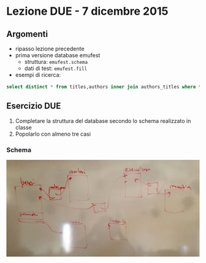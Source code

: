 # Lezione DUE - 7 dicembre 2015

## Argomenti

  * ripasso lezione precedente
  * prima versione database emufest
    * struttura: `emufest.schema`
    * dati di test: `emufest.fill`
  * esempi di ricerca:
  ```sql
  select distinct * from titles,authors inner join authors_titles where titles.id = authors_titles.title_id and authors.id = authors_titles.author_id and authors.last = "Cerioni";
  ```

## Esercizio DUE

  1. Completare la struttura del database secondo lo schema realizzato in classe
  2. Popolarlo con almeno tre casi

### Schema

![schema emufest](https://raw.githubusercontent.com/SMERM/Seminario-Database/master/20151207/schema_emufest_01.jpg)
